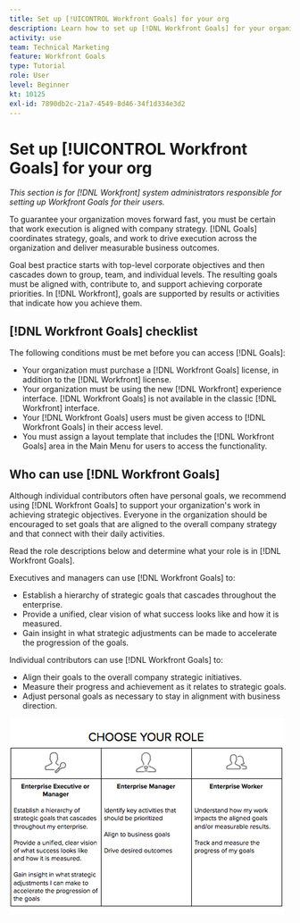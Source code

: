 ```yaml
---
title: Set up [!UICONTROL Workfront Goals] for your org
description: Learn how to set up [!DNL Workfront Goals] for your organization so that you can ensure that work execution is aligned with your strategy.
activity: use
team: Technical Marketing
feature: Workfront Goals
type: Tutorial
role: User
level: Beginner
kt: 10125
exl-id: 7890db2c-21a7-4549-8d46-34f1d334e3d2
---
```

# Set up [!UICONTROL Workfront Goals] for your org

*This section is for [!DNL Workfront] system administrators responsible for setting up Workfront Goals for their users.*

To guarantee your organization moves forward fast, you must be certain that work execution is aligned with company strategy. [!DNL   Goals] coordinates strategy, goals, and work to drive execution across the organization and deliver measurable business outcomes.

Goal best practice starts with top-level corporate objectives and then cascades down to group, team, and individual levels. The resulting goals must be aligned with, contribute to, and support achieving corporate priorities. In [!DNL Workfront], goals are supported by results or activities that indicate how you achieve them.

## [!DNL Workfront Goals] checklist

The following conditions must be met before you can access [!DNL   Goals]:

* Your organization must purchase a [!DNL Workfront Goals] license, in addition to the [!DNL Workfront] license.
* Your organization must be using the new [!DNL Workfront] experience interface. [!DNL Workfront Goals] is not available in the classic [!DNL Workfront] interface.
* Your [!DNL Workfront Goals] users must be given access to [!DNL Workfront Goals] in their access level.
* You must assign a layout template that includes the [!DNL Workfront Goals] area in the Main Menu for users to access the functionality.

## Who can use [!DNL Workfront Goals]

Although individual contributors often have personal goals, we recommend using [!DNL Workfront Goals] to support your organization's work in achieving strategic objectives. Everyone in the organization should be encouraged to set goals that are aligned to the overall company strategy and that connect with their daily activities.

Read the role descriptions below and determine what your role is in [!DNL Workfront Goals].

Executives and managers can use [!DNL Workfront Goals] to:

* Establish a hierarchy of strategic goals that cascades throughout the enterprise. 
* Provide a unified, clear vision of what success looks like and how it is measured.
* Gain insight in what strategic adjustments can be made to accelerate the progression of the goals.

Individual contributors can use [!DNL Workfront Goals] to:

* Align their goals to the overall company strategic initiatives.
* Measure their progress and achievement as it relates to strategic goals.
* Adjust personal goals as necessary to stay in alignment with business direction.

![A graphic of different roles for Workfront Goals](assets/01-workfront-goals-choose-your-role.png)
